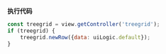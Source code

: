 <p class="panel-title"><b>执行代码</b></p>

```javascript
const treegrid = view.getController('treegrid');
if (treegrid) {
    treegrid.newRow({data: uiLogic.default});
}
```
